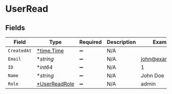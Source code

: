 # UserRead


## Fields

| Field                                                | Type                                                 | Required                                             | Description                                          | Example                                              |
| ---------------------------------------------------- | ---------------------------------------------------- | ---------------------------------------------------- | ---------------------------------------------------- | ---------------------------------------------------- |
| `CreatedAt`                                          | [*time.Time](https://pkg.go.dev/time#Time)           | :heavy_minus_sign:                                   | N/A                                                  |                                                      |
| `Email`                                              | **string*                                            | :heavy_minus_sign:                                   | N/A                                                  | john@example.org                                     |
| `ID`                                                 | **int64*                                             | :heavy_minus_sign:                                   | N/A                                                  | 1                                                    |
| `Name`                                               | **string*                                            | :heavy_minus_sign:                                   | N/A                                                  | John Doe                                             |
| `Role`                                               | [*UserReadRole](../../models/shared/userreadrole.md) | :heavy_minus_sign:                                   | N/A                                                  | admin                                                |